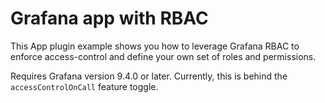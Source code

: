 # Grafana app with RBAC

This App plugin example shows you how to leverage Grafana RBAC to enforce access-control and define your own set of roles and permissions.

Requires Grafana version 9.4.0 or later. Currently, this is behind the `accessControlOnCall` feature toggle.